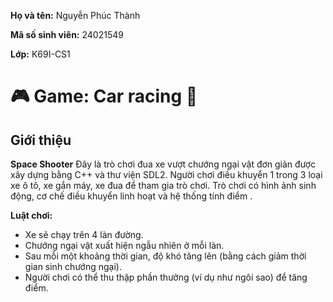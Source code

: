 <div class="info">
    <p><strong>Họ và tên:</strong> Nguyễn Phúc Thành</p>
    <p><strong>Mã số sinh viên:</strong> 24021549</p>
    <p><strong>Lớp:</strong> K69I-CS1</p>
  </div>

  <h1>🎮 Game: Car racing 🚗</h1>
  <div class="section">
    <h2> Giới thiệu</h2>
    <p><strong>Space Shooter</strong> Đây là trò chơi đua xe vượt chướng ngại vật đơn giản được xây dựng bằng C++ và thư viện SDL2. Người chơi điều khuyển 1 trong 3 loại xe ô tô, xe gắn máy, xe đua để tham gia trò chơi. Trò chơi có hình ảnh sinh động, cơ chế điều khuyển linh hoạt và hệ thống tính điểm .</p>
  </div>

  <p><strong>Luật chơi:</strong></p>
  <ul>
    <li>Xe sẽ chạy trên 4 làn đường.</li>
    <li>Chướng ngại vật xuất hiện ngẫu nhiên ở mỗi làn.</li>
    <li>Sau mỗi một khoảng thời gian, độ khó tăng lên (bằng cách giảm thời gian sinh chướng ngại).</li>
    <li>Người chơi có thể thu thập phần thưởng (ví dụ như ngôi sao) để tăng điểm.</li>
  </ul>
